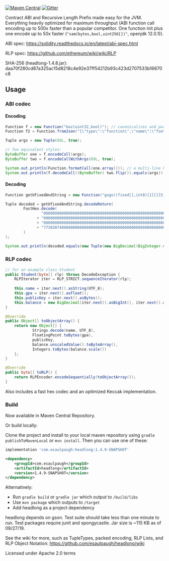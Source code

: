 [![Maven Central](https://img.shields.io/maven-central/v/com.esaulpaugh/headlong.svg?label=Maven%20Central)](https://search.maven.org/search?q=g:%22com.esaulpaugh%22%20AND%20a:%22headlong%22)
[![Gitter](https://badges.gitter.im/esaulpaugh-headlong/community.svg)](https://gitter.im/esaulpaugh-headlong/community?utm_source=badge&utm_medium=badge&utm_campaign=pr-badge)

Contract ABI and Recursive Length Prefix made easy for the JVM. Everything heavily optimized for maximum throughput (ABI function call encoding up to 500x faster than a popular competitor. One function init plus one encode up to 50x faster (`"sam(bytes,bool,uint256[])"`, openjdk 12.0.1)).

ABI spec: https://solidity.readthedocs.io/en/latest/abi-spec.html

RLP spec: https://github.com/ethereum/wiki/wiki/RLP

SHA-256 (headlong-1.4.8.jar): daa70f280cd87a325ac15d8218c4e92e37ff54212b93c423d2707533b16670c8

## Usage

### ABI codec

#### Encoding

```java
Function f = new Function("baz(uint32,bool)"); // canonicalizes and parses any signature automatically
Function f2 = Function.fromJson("{\"type\":\"function\",\"name\":\"foo\",\"inputs\":[{\"name\":\"complex_nums\",\"type\":\"tuple[]\",\"components\":[{\"name\":\"real\",\"type\":\"decimal\"},{\"name\":\"imaginary\",\"type\":\"decimal\"}]}]}");

Tuple args = new Tuple(69L, true);

// Two equivalent styles:
ByteBuffer one = f.encodeCall(args);
ByteBuffer two = f.encodeCallWithArgs(69L, true);

System.out.println(Function.formatCall(one.array())); // a multi-line hex representation
System.out.println(f.decodeCall((ByteBuffer) two.flip()).equals(args));
```

#### Decoding

```java
Function getUfixedAndString = new Function("gogo((fixed[],int8)[1][][5])", "(ufixed,string)");

Tuple decoded = getUfixedAndString.decodeReturn(
        FastHex.decode(
                "0000000000000000000000000000000000000000000000000000000000000045"
              + "0000000000000000000000000000000000000000000000000000000000000020"
              + "0000000000000000000000000000000000000000000000000000000000000004"
              + "7730307400000000000000000000000000000000000000000000000000000000"
        )
);
        
System.out.println(decoded.equals(new Tuple(new BigDecimal(BigInteger.valueOf(69L), 18), "w00t")));
```

### RLP codec

```java
// for an example class Student
public Student(byte[] rlp) throws DecodeException {
    RLPIterator iter = RLP_STRICT.sequenceIterator(rlp);
    
    this.name = iter.next().asString(UTF_8);
    this.gpa = iter.next().asFloat();
    this.publicKey = iter.next().asBytes();
    this.balance = new BigDecimal(iter.next().asBigInt(), iter.next().asInt());
}

@Override
public Object[] toObjectArray() {
    return new Object[] {
            Strings.decode(name, UTF_8),
            FloatingPoint.toBytes(gpa),
            publicKey,
            balance.unscaledValue().toByteArray(),
            Integers.toBytes(balance.scale())
    };
}

@Override
public byte[] toRLP() {
    return RLPEncoder.encodeSequentially(toObjectArray());
}
```

Also includes a fast hex codec and an optimized Keccak implementation.

### Build

Now available in Maven Central Repository.

Or build locally:

Clone the project and install to your local maven repository using `gradle publishToMavenLocal` or `mvn install`. Then you can use one of these:

```groovy
implementation 'com.esaulpaugh:headlong:1.4.9-SNAPSHOT'
```

```xml
<dependency>
    <groupId>com.esaulpaugh</groupId>
    <artifactId>headlong</artifactId>
    <version>1.4.9-SNAPSHOT</version>
</dependency>
```
Alternatively:

* Run `gradle build` or `gradle jar` which output to `/build/libs`
* Use `mvn package` which outputs to `/target`
* Add headlong as a project dependency

headlong depends on gson. Test suite should take less than one minute to run. Test packages require junit and spongycastle. Jar size is ~115 KB as of 09/27/19.

See the wiki for more, such as TupleTypes, packed encoding, RLP Lists, and RLP Object Notation: https://github.com/esaulpaugh/headlong/wiki

Licensed under Apache 2.0 terms
